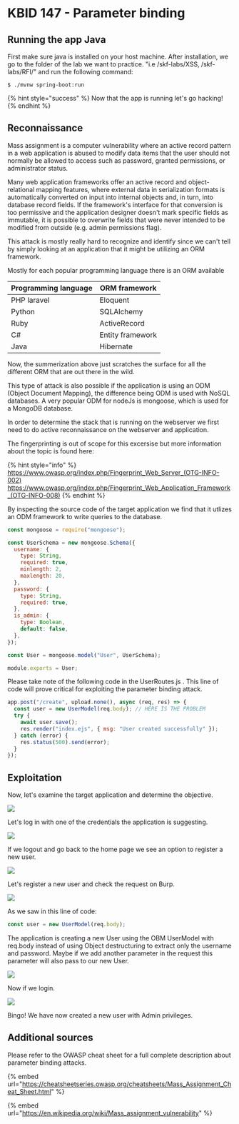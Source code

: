 # KBID 147 - Parameter binding

## Running the app Java

First make sure java is installed on your host machine.
After installation, we go to the folder of the lab we want to practice.
"i.e /skf-labs/XSS, /skf-labs/RFI/" and run the following command:

```
$ ./mvnw spring-boot:run
```

{% hint style="success" %}
Now that the app is running let's go hacking!
{% endhint %}

## Reconnaissance

Mass assignment is a computer vulnerability where an active record pattern in a web application is abused to modify data items that the user should not normally be allowed to access such as password, granted permissions, or administrator status.

Many web application frameworks offer an active record and object-relational mapping features, where external data in serialization formats is automatically converted on input into internal objects and, in turn, into database record fields. If the framework's interface for that conversion is too permissive and the application designer doesn't mark specific fields as immutable, it is possible to overwrite fields that were never intended to be modified from outside (e.g. admin permissions flag).

This attack is mostly really hard to recognize and identify since we can't tell
by simply looking at an application that it might be utilizing an ORM framework.

Mostly for each popular programming language there is an ORM available

| Programming language | ORM framework    |
| -------------------- | ---------------- |
| PHP laravel          | Eloquent         |
| Python               | SQLAlchemy       |
| Ruby                 | ActiveRecord     |
| C#                   | Entity framework |
| Java                 | Hibernate        |

Now, the summerization above just scratches the surface for all the different ORM
that are out there in the wild.

This type of attack is also possible if the application is using an ODM (Object Document Mapping), the difference being ODM is used with NoSQL databases. A very popular ODM for nodeJs is mongoose, which is used for a MongoDB database.

In order to determine the stack that is running on the webserver we first need to
do active reconnaissance on the webserver and application.

The fingerprinting is out of scope for this excersise but more information about the
topic is found here:

{% hint style="info" %}
https://www.owasp.org/index.php/Fingerprint_Web_Server_(OTG-INFO-002)
https://www.owasp.org/index.php/Fingerprint_Web_Application_Framework_(OTG-INFO-008)
{% endhint %}

By inspecting the source code of the target application we find
that it utlizes an ODM framework to write queries to the database.

```javascript
const mongoose = require("mongoose");

const UserSchema = new mongoose.Schema({
  username: {
    type: String,
    required: true,
    minlength: 2,
    maxlength: 20,
  },
  password: {
    type: String,
    required: true,
  },
  is_admin: {
    type: Boolean,
    default: false,
  },
});

const User = mongoose.model("User", UserSchema);

module.exports = User;
```

Please take note of the following code in the UserRoutes.js . This line of code will prove critical for exploiting the parameter binding attack.

```javascript
app.post("/create", upload.none(), async (req, res) => {
  const user = new UserModel(req.body); // HERE IS THE PROBLEM
  try {
    await user.save();
    res.render("index.ejs", { msg: "User created successfully" });
  } catch (error) {
    res.status(500).send(error);
  }
});
```

## Exploitation

Now, let's examine the target application and determine the objective.

![](../../.gitbook/assets/nodejs/ParameterBinding/1.png)

Let's log in with one of the credentials the application is suggesting.

![](../../.gitbook/assets/nodejs/ParameterBinding/2.png)

If we logout and go back to the home page we see an option to register a new user.

![](../../.gitbook/assets/nodejs/ParameterBinding/3.png)

Let's register a new user and check the request on Burp.

![](../../.gitbook/assets/nodejs/ParameterBinding/4.png)

As we saw in this line of code:

```javascript
const user = new UserModel(req.body);
```

The application is creating a new User using the OBM UserModel with req.body instead of using Object destructuring to extract only the username and password.
Maybe if we add another parameter in the request this parameter will also pass to our new User.

![](../../.gitbook/assets/nodejs/ParameterBinding/5.png)

Now if we login.

![](../../.gitbook/assets/nodejs/ParameterBinding/6.png)

Bingo! We have now created a new user with Admin privileges.

## Additional sources

Please refer to the OWASP cheat sheet for a full complete description about parameter binding attacks.

{% embed url="https://cheatsheetseries.owasp.org/cheatsheets/Mass_Assignment_Cheat_Sheet.html" %}

{% embed url="https://en.wikipedia.org/wiki/Mass_assignment_vulnerability" %}

